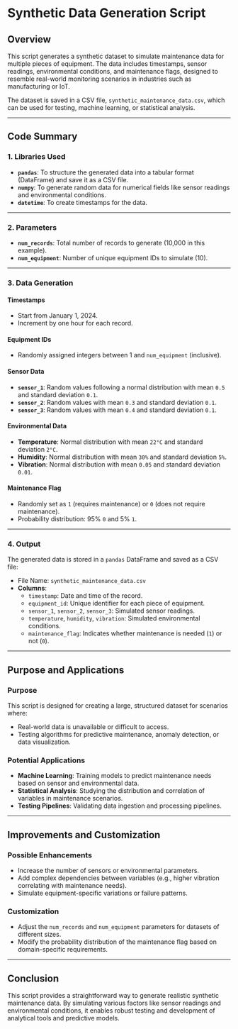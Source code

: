 # Synthetic Data Generation Script

## Overview

This script generates a synthetic dataset to simulate maintenance data for multiple pieces of equipment. The data includes timestamps, sensor readings, environmental conditions, and maintenance flags, designed to resemble real-world monitoring scenarios in industries such as manufacturing or IoT.

The dataset is saved in a CSV file, `synthetic_maintenance_data.csv`, which can be used for testing, machine learning, or statistical analysis.

---

## Code Summary

### 1. **Libraries Used**
- **`pandas`**: To structure the generated data into a tabular format (DataFrame) and save it as a CSV file.
- **`numpy`**: To generate random data for numerical fields like sensor readings and environmental conditions.
- **`datetime`**: To create timestamps for the data.

---

### 2. **Parameters**
- **`num_records`**: Total number of records to generate (10,000 in this example).
- **`num_equipment`**: Number of unique equipment IDs to simulate (10).

---

### 3. **Data Generation**

#### Timestamps
- Start from January 1, 2024.
- Increment by one hour for each record.

#### Equipment IDs
- Randomly assigned integers between 1 and `num_equipment` (inclusive).

#### Sensor Data
- **`sensor_1`**: Random values following a normal distribution with mean `0.5` and standard deviation `0.1`.
- **`sensor_2`**: Random values with mean `0.3` and standard deviation `0.1`.
- **`sensor_3`**: Random values with mean `0.4` and standard deviation `0.1`.

#### Environmental Data
- **Temperature**: Normal distribution with mean `22°C` and standard deviation `2°C`.
- **Humidity**: Normal distribution with mean `30%` and standard deviation `5%`.
- **Vibration**: Normal distribution with mean `0.05` and standard deviation `0.01`.

#### Maintenance Flag
- Randomly set as `1` (requires maintenance) or `0` (does not require maintenance).
- Probability distribution: 95% `0` and 5% `1`.

---

### 4. **Output**
The generated data is stored in a `pandas` DataFrame and saved as a CSV file:
- File Name: `synthetic_maintenance_data.csv`
- **Columns**:
  - `timestamp`: Date and time of the record.
  - `equipment_id`: Unique identifier for each piece of equipment.
  - `sensor_1`, `sensor_2`, `sensor_3`: Simulated sensor readings.
  - `temperature`, `humidity`, `vibration`: Simulated environmental conditions.
  - `maintenance_flag`: Indicates whether maintenance is needed (`1`) or not (`0`).

---

## Purpose and Applications

### Purpose
This script is designed for creating a large, structured dataset for scenarios where:
- Real-world data is unavailable or difficult to access.
- Testing algorithms for predictive maintenance, anomaly detection, or data visualization.

### Potential Applications
- **Machine Learning**: Training models to predict maintenance needs based on sensor and environmental data.
- **Statistical Analysis**: Studying the distribution and correlation of variables in maintenance scenarios.
- **Testing Pipelines**: Validating data ingestion and processing pipelines.

---

## Improvements and Customization

### Possible Enhancements
- Increase the number of sensors or environmental parameters.
- Add complex dependencies between variables (e.g., higher vibration correlating with maintenance needs).
- Simulate equipment-specific variations or failure patterns.

### Customization
- Adjust the `num_records` and `num_equipment` parameters for datasets of different sizes.
- Modify the probability distribution of the maintenance flag based on domain-specific requirements.

---

## Conclusion

This script provides a straightforward way to generate realistic synthetic maintenance data. By simulating various factors like sensor readings and environmental conditions, it enables robust testing and development of analytical tools and predictive models.
